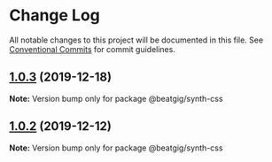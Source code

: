 # Change Log

All notable changes to this project will be documented in this file.
See [Conventional Commits](https://conventionalcommits.org) for commit guidelines.

## [1.0.3](https://github.com/beatgig/synth/compare/@beatgig/synth-css@1.0.2...@beatgig/synth-css@1.0.3) (2019-12-18)

**Note:** Version bump only for package @beatgig/synth-css





## [1.0.2](https://github.com/beatgig/synth/compare/@beatgig/synth-css@1.0.1...@beatgig/synth-css@1.0.2) (2019-12-12)

**Note:** Version bump only for package @beatgig/synth-css
